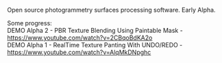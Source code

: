 Open source photogrammetry surfaces processing software. Early Alpha.
  
Some progress:  
DEMO Alpha 2 - PBR Texture Blending Using Paintable Mask - https://www.youtube.com/watch?v=2CBqoBdKA2o  
DEMO Alpha 1 - RealTime Texture Panting With UNDO/REDO - https://www.youtube.com/watch?v=AlqMkDNpghc  

